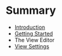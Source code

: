 # Summary

* [Introduction](README.md)
* [Getting Started](chapter1.md)
* The View Editor
* [View Settings](view_settings.md)

